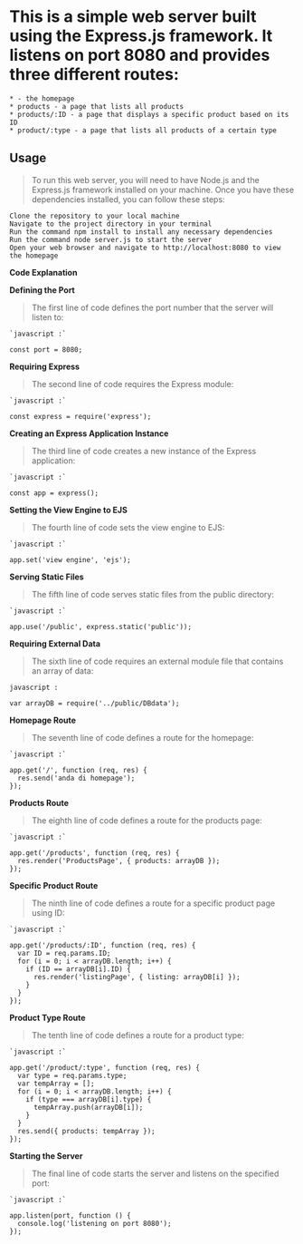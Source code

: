 # This is a simple web server built using the Express.js framework. It listens on port 8080 and provides three different routes:

    * - the homepage
    * products - a page that lists all products
    * products/:ID - a page that displays a specific product based on its ID
    * product/:type - a page that lists all products of a certain type

## Usage

>To run this web server, you will need to have Node.js and the Express.js framework installed on your machine. Once you have these dependencies installed, you can follow these steps:

    Clone the repository to your local machine
    Navigate to the project directory in your terminal
    Run the command npm install to install any necessary dependencies
    Run the command node server.js to start the server
    Open your web browser and navigate to http://localhost:8080 to view the homepage

**Code Explanation**

**Defining the Port**

>The first line of code defines the port number that the server will listen to:
```
`javascript :`

const port = 8080;
```
**Requiring Express**

>The second line of code requires the Express module:
```
`javascript :` 

const express = require('express');
```

**Creating an Express Application Instance**

>The third line of code creates a new instance of the Express application:
```
`javascript :`

const app = express();
```

**Setting the View Engine to EJS**

>The fourth line of code sets the view engine to EJS:
```
`javascript :`

app.set('view engine', 'ejs');
```
**Serving Static Files**

>The fifth line of code serves static files from the public directory:
```
`javascript :`

app.use('/public', express.static('public'));
```
**Requiring External Data**

>The sixth line of code requires an external module file that contains an array of data:
```
javascript :

var arrayDB = require('../public/DBdata');
```
**Homepage Route**

>The seventh line of code defines a route for the homepage:
```
`javascript :`

app.get('/', function (req, res) {
  res.send('anda di homepage');
});
```
**Products Route**

>The eighth line of code defines a route for the products page:
```
`javascript :`

app.get('/products', function (req, res) {
  res.render('ProductsPage', { products: arrayDB });
});
```
**Specific Product Route**

>The ninth line of code defines a route for a specific product page using ID:
```
`javascript :`

app.get('/products/:ID', function (req, res) {
  var ID = req.params.ID;
  for (i = 0; i < arrayDB.length; i++) {
    if (ID == arrayDB[i].ID) {
      res.render('listingPage', { listing: arrayDB[i] });
    }
  }
});
```
**Product Type Route**

>The tenth line of code defines a route for a product type:
```
`javascript :`

app.get('/product/:type', function (req, res) {
  var type = req.params.type;
  var tempArray = [];
  for (i = 0; i < arrayDB.length; i++) {
    if (type === arrayDB[i].type) {
      tempArray.push(arrayDB[i]);
    }
  }
  res.send({ products: tempArray });
});
```
**Starting the Server**

>The final line of code starts the server and listens on the specified port:
```
`javascript :`

app.listen(port, function () {
  console.log('listening on port 8080');
});
```

